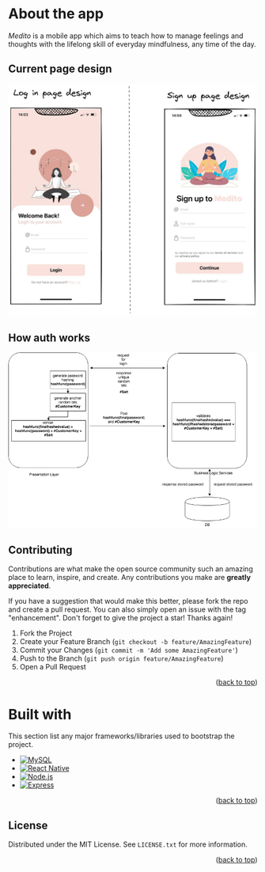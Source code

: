# About the app
_*Medito*_ is a mobile app which aims to teach how to manage feelings and thoughts with the lifelong skill of everyday mindfulness, any time of the day.

<!-- User authentication -->
## Current page design
<img src="/assets/pageImages/mockup.png" />



<!-- User authentication -->
## How auth works
<img src="/images/auth.png" />


<!-- CONTRIBUTING -->
## Contributing

Contributions are what make the open source community such an amazing place to learn, inspire, and create. Any contributions you make are **greatly appreciated**.

If you have a suggestion that would make this better, please fork the repo and create a pull request. You can also simply open an issue with the tag "enhancement".
Don't forget to give the project a star! Thanks again!

1. Fork the Project
2. Create your Feature Branch (`git checkout -b feature/AmazingFeature`)
3. Commit your Changes (`git commit -m 'Add some AmazingFeature'`)
4. Push to the Branch (`git push origin feature/AmazingFeature`)
5. Open a Pull Request

<p align="right">(<a href="#readme-top">back to top</a>)</p>


# Built with
This section list any major frameworks/libraries used to bootstrap the project.

* [![MySQL][MySQL]][MySQL]
* [![React Native][ReactNative]][ReactNative]
* [![Node.js][Node.js]][Node.js]
* [![Express][Express]][Express]
<p align="right">(<a href="#readme-top">back to top</a>)</p>


<!-- LICENSE -->
## License

Distributed under the MIT License. See `LICENSE.txt` for more information.

<p align="right">(<a href="#readme-top">back to top</a>)</p>

<!-- MARKDOWN LINKS & IMAGES -->
<!-- https://www.markdownguide.org/basic-syntax/#reference-style-links -->
[ReactNative]: https://img.shields.io/badge/ReactNative-20232A?style=for-the-badge&logo=react&logoColor=61DAFB
[Node.js]:https://img.shields.io/badge/Node.js-43853D?style=for-the-badge&logo=node.js&logoColor=white
[MySQL]:https://img.shields.io/badge/MySQL-00000F?style=for-the-badge&logo=mysql&logoColor=white
[Express]:https://img.shields.io/badge/Express.js-404D59?style=for-the-badge

